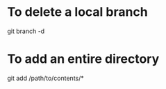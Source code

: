 # To delete a local branch
git branch -d <local branch name>

# To add an entire directory 
git add /path/to/contents/*


